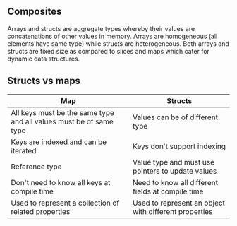 ## Composites

Arrays and structs are aggregate types whereby their values are concatenations of other values in memory. Arrays are homogeneous (all elements have same type) while structs are heterogeneous. Both arrays and structs are fixed size as compared to slices and maps which cater for dynamic data structures.

## Structs vs maps

| Map                                                                | Structs                                               |
| ------------------------------------------------------------------ | ----------------------------------------------------- |
| All keys must be the same type and all values must be of same type | Values can be of different type                       |
| Keys are indexed and can be iterated                               | Keys don't support indexing                           |
| Reference type                                                     | Value type and must use pointers to update values     |
| Don't need to know all keys at compile time                        | Need to know all different fields at compile time     |
| Used to represent a collection of related properties               | Used to represent an object with different properties |
